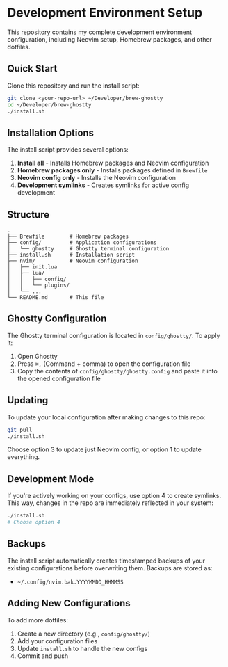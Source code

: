 # Development Environment Setup

This repository contains my complete development environment configuration, including Neovim setup, Homebrew packages, and other dotfiles.

## Quick Start

Clone this repository and run the install script:

```bash
git clone <your-repo-url> ~/Developer/brew-ghostty
cd ~/Developer/brew-ghostty
./install.sh
```

## Installation Options

The install script provides several options:

1. **Install all** - Installs Homebrew packages and Neovim configuration
2. **Homebrew packages only** - Installs packages defined in `Brewfile`
3. **Neovim config only** - Installs the Neovim configuration
4. **Development symlinks** - Creates symlinks for active config development

## Structure

```
.
├── Brewfile        # Homebrew packages
├── config/         # Application configurations
│   └── ghostty     # Ghostty terminal configuration
├── install.sh      # Installation script
├── nvim/           # Neovim configuration
│   ├── init.lua
│   ├── lua/
│   │   ├── config/
│   │   └── plugins/
│   └── ...
└── README.md       # This file
```

## Ghostty Configuration

The Ghostty terminal configuration is located in `config/ghostty/`. To apply it:

1. Open Ghostty
2. Press `⌘,` (Command + comma) to open the configuration file
3. Copy the contents of `config/ghostty/ghostty.config` and paste it into the opened configuration file

## Updating

To update your local configuration after making changes to this repo:

```bash
git pull
./install.sh
```

Choose option 3 to update just Neovim config, or option 1 to update everything.

## Development Mode

If you're actively working on your configs, use option 4 to create symlinks. This way, changes in the repo are immediately reflected in your system:

```bash
./install.sh
# Choose option 4
```

## Backups

The install script automatically creates timestamped backups of your existing configurations before overwriting them. Backups are stored as:
- `~/.config/nvim.bak.YYYYMMDD_HHMMSS`

## Adding New Configurations

To add more dotfiles:
1. Create a new directory (e.g., `config/ghostty/`)
2. Add your configuration files
3. Update `install.sh` to handle the new configs
4. Commit and push
